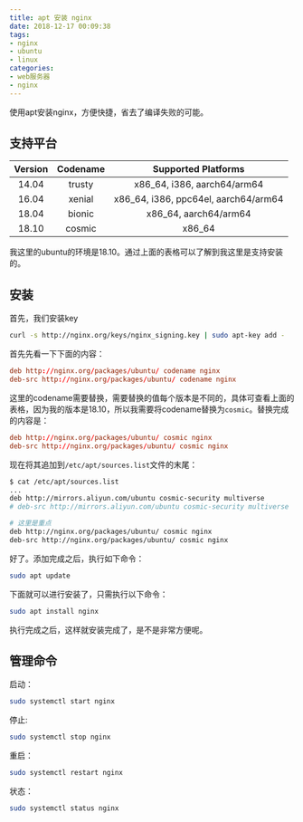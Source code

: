 ```yaml
---
title: apt 安装 nginx
date: 2018-12-17 00:09:38
tags: 
- nginx
- ubuntu
- linux
categories:
- web服务器
- nginx
---
```

使用apt安装nginx，方便快捷，省去了编译失败的可能。

## 支持平台

| Version | Codename | Supported Platforms |
|:---:|:---:|:---:|
| 14.04 | trusty | x86_64, i386, aarch64/arm64 |
| 16.04 | xenial | x86_64, i386, ppc64el, aarch64/arm64 |
| 18.04 | bionic | x86_64, aarch64/arm64 |
| 18.10 | cosmic | x86_64 |

我这里的ubuntu的环境是18.10。通过上面的表格可以了解到我这里是支持安装的。

## 安装

首先，我们安装key

```bash
curl -s http://nginx.org/keys/nginx_signing.key | sudo apt-key add -
```

首先先看一下下面的内容：

```conf
deb http://nginx.org/packages/ubuntu/ codename nginx
deb-src http://nginx.org/packages/ubuntu/ codename nginx
```

这里的codename需要替换，需要替换的值每个版本是不同的，具体可查看上面的表格，因为我的版本是18.10，所以我需要将codename替换为`cosmic`。替换完成的内容是：

```conf
deb http://nginx.org/packages/ubuntu/ cosmic nginx
deb-src http://nginx.org/packages/ubuntu/ cosmic nginx
```

现在将其追加到`/etc/apt/sources.list`文件的末尾：

```bash
$ cat /etc/apt/sources.list
...
deb http://mirrors.aliyun.com/ubuntu cosmic-security multiverse
# deb-src http://mirrors.aliyun.com/ubuntu cosmic-security multiverse

# 这里是重点
deb http://nginx.org/packages/ubuntu/ cosmic nginx
deb-src http://nginx.org/packages/ubuntu/ cosmic nginx
```

好了。添加完成之后，执行如下命令：

```bash
sudo apt update
```

下面就可以进行安装了，只需执行以下命令：

```bash
sudo apt install nginx
```

执行完成之后，这样就安装完成了，是不是非常方便呢。

## 管理命令

启动：

```bash
sudo systemctl start nginx
```

停止:

```bash
sudo systemctl stop nginx
```

重启：

```bash
sudo systemctl restart nginx
```

状态：

```bash
sudo systemctl status nginx
```
